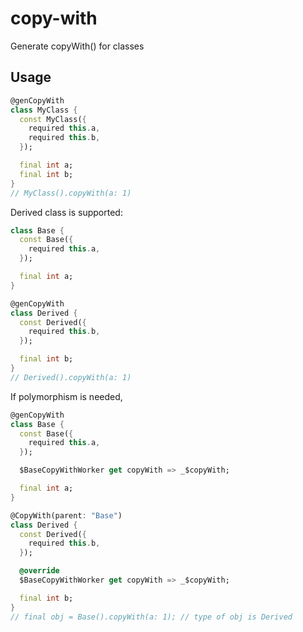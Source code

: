 # copy-with
Generate copyWith() for classes

## Usage

```dart
@genCopyWith
class MyClass {
  const MyClass({
    required this.a,
    required this.b,
  });

  final int a;
  final int b;
}
// MyClass().copyWith(a: 1)
```

Derived class is supported:
```dart
class Base {
  const Base({
    required this.a,
  });

  final int a;
}

@genCopyWith
class Derived {
  const Derived({
    required this.b,
  });

  final int b;
}
// Derived().copyWith(a: 1)
```

If polymorphism is needed,
```dart
@genCopyWith
class Base {
  const Base({
    required this.a,
  });

  $BaseCopyWithWorker get copyWith => _$copyWith;

  final int a;
}

@CopyWith(parent: "Base")
class Derived {
  const Derived({
    required this.b,
  });

  @override
  $BaseCopyWithWorker get copyWith => _$copyWith;

  final int b;
}
// final obj = Base().copyWith(a: 1); // type of obj is Derived
```

